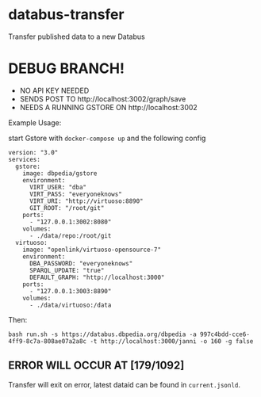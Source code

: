 # databus-transfer
Transfer published data to a new Databus

# DEBUG BRANCH!

* NO API KEY NEEDED
* SENDS POST TO http://localhost:3002/graph/save
* NEEDS A RUNNING GSTORE ON http://localhost:3002

Example Usage:

start Gstore with `docker-compose up` and the following config

```
version: "3.0"
services:
  gstore:
    image: dbpedia/gstore
    environment: 
      VIRT_USER: "dba"
      VIRT_PASS: "everyoneknows"
      VIRT_URI: "http://virtuoso:8890"
      GIT_ROOT: "/root/git"
    ports:
      - "127.0.0.1:3002:8080"
    volumes:
      - ./data/repo:/root/git
  virtuoso:
    image: "openlink/virtuoso-opensource-7"
    environment:
      DBA_PASSWORD: "everyoneknows"
      SPARQL_UPDATE: "true"
      DEFAULT_GRAPH: "http://localhost:3000"
    ports:
      - "127.0.0.1:3003:8890"
    volumes: 
      - ./data/virtuoso:/data
```

Then:
```
bash run.sh -s https://databus.dbpedia.org/dbpedia -a 997c4bdd-cce6-4ff9-8c7a-808ae07a2a8c -t http://localhost:3000/janni -o 160 -g false
```

## ERROR WILL OCCUR AT [179/1092]

Transfer will exit on error, latest dataid can be found in `current.jsonld`.
